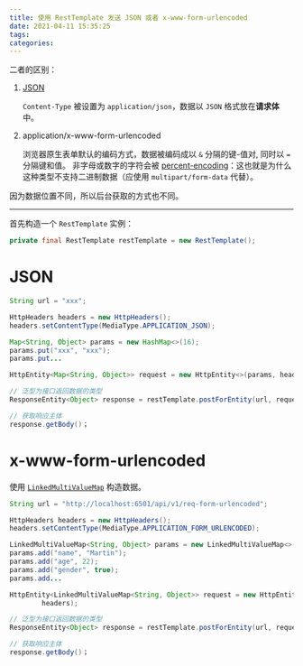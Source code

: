 ```yaml
---
title: 使用 RestTemplate 发送 JSON 或者 x-www-form-urlencoded
date: 2021-04-11 15:35:25
tags:
categories:
---
```


二者的区别：

1.  [JSON](https://baike.baidu.com/item/JSON)

    `Content-Type` 被设置为 `application/json`，数据以 `JSON` 格式放在**请求体**中。

<!--more-->

2.  application/x-www-form-urlencoded

    浏览器原生表单默认的编码方式，数据被编码成以 `&` 分隔的键-值对, 同时以 `=` 分隔键和值。 非字母或数字的字符会被 [percent-encoding](https://developer.mozilla.org/zh-CN/docs/Glossary/percent-encoding)：这也就是为什么这种类型不支持二进制数据（应使用 `multipart/form-data` 代替）。

因为数据位置不同，所以后台获取的方式也不同。

---

首先构造一个 `RestTemplate` 实例：

```java
private final RestTemplate restTemplate = new RestTemplate();
```

# JSON

```java
String url = "xxx";

HttpHeaders headers = new HttpHeaders();
headers.setContentType(MediaType.APPLICATION_JSON);

Map<String, Object> params = new HashMap<>(16);
params.put("xxx", "xxx");
params.put...

HttpEntity<Map<String, Object>> request = new HttpEntity<>(params, headers);

// 泛型为接口返回数据的类型
ResponseEntity<Object> response = restTemplate.postForEntity(url, request, Object.class);

// 获取响应主体
response.getBody()；
```

# x-www-form-urlencoded

使用 [`LinkedMultiValueMap`](https://www.javadoc.io/doc/org.springframework/spring-core/latest/org/springframework/util/LinkedMultiValueMap.html) 构造数据。

```java
String url = "http://localhost:6501/api/v1/req-form-urlencoded";

HttpHeaders headers = new HttpHeaders();
headers.setContentType(MediaType.APPLICATION_FORM_URLENCODED);

LinkedMultiValueMap<String, Object> params = new LinkedMultiValueMap<>();
params.add("name", "Martin");
params.add("age", 22);
params.add("gender", true);
params.add...

HttpEntity<LinkedMultiValueMap<String, Object>> request = new HttpEntity<>(params,
        headers);

// 泛型为接口返回数据的类型
ResponseEntity<Object> response = restTemplate.postForEntity(url, request, Object.class);

// 获取响应主体
response.getBody()；
```
